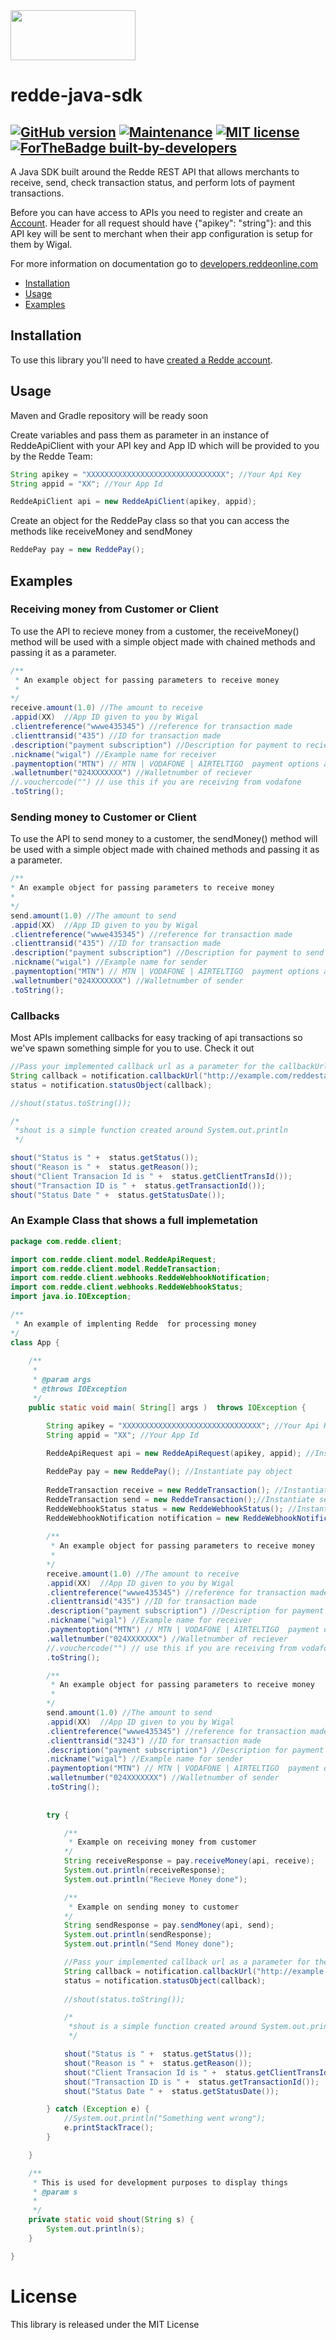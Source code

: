 [//]: #![Redde](https://www.reddeonline.com/assets/img/redde-logo.png)

<img src="https://www.reddeonline.com/assets/img/redde-logo.png" data-canonical-src="https://www.reddeonline.com/assets/img/redde-logo.png" width="200" height="80" />

# redde-java-sdk 

[![GitHub version](https://d25lcipzij17d.cloudfront.net/badge.svg?id=gh&type=6&v=1.0&x2=0)](https://github.com/wigalsolutionsltd/redde-java-sdk)
[![Maintenance](https://img.shields.io/badge/Maintained%3F-yes-green.svg)](https://github.com/wigalsolutionsltd/redde-java-sdk)
[![MIT license](https://img.shields.io/badge/License-MIT-blue.svg)](https://github.com/wigalsolutionsltd/redde-java-sdk)
[![ForTheBadge built-by-developers](http://ForTheBadge.com/images/badges/built-by-developers.svg)](https://www.reddeonline.com/)
---------------------------------------------------------------------------


A Java SDK built around the Redde REST API that allows merchants to receive, send, check transaction status, and perform lots of payment transactions.


Before you can have access to APIs you need to register and create an [Account](https://app.reddeonline.com/register). Header for all request should have {"apikey": "string"}: and this API key will be sent to merchant when their app configuration is setup for them by Wigal.

For more information on documentation go to [developers.reddeonline.com](https://developers.reddeonline.com/rest-api.html)

 * [Installation](#installation)
 * [Usage](#usage)
 * [Examples](#examples)
 
Installation
------------

To use this library you'll need to have [created a Redde account](https://app.reddeonline.com/register). 


Usage
-----

Maven and Gradle repository will be ready soon


Create variables and pass them as parameter in an instance of ReddeApiClient with your API key and App ID which will be provided to you by the Redde Team:

```java
String apikey = "XXXXXXXXXXXXXXXXXXXXXXXXXXXXXXX"; //Your Api Key
String appid = "XX"; //Your App Id

```

```java
ReddeApiClient api = new ReddeApiClient(apikey, appid);
```

Create an object for the ReddePay class so that you can access the methods like receiveMoney and sendMoney

```java
ReddePay pay = new ReddePay();
```        
    
Examples
--------
### Receiving money from Customer or Client
To use the API to recieve money from a customer, the receiveMoney() method will be used with a simple object made with chained methods and passing it as a parameter.

```java
/** 
 * An example object for passing parameters to receive money
 *
*/
receive.amount(1.0) //The amount to receive
.appid(XX)  //App ID given to you by Wigal
.clientreference("wwwe435345") //reference for transaction made
.clienttransid("435") //ID for transaction made
.description("payment subscription") //Description for payment to recieve
.nickname("wigal") //Example name for receiver
.paymentoption("MTN") // MTN | VODAFONE | AIRTELTIGO  payment options available
.walletnumber("024XXXXXXX") //Walletnumber of reciever
//.vouchercode("") // use this if you are receiving from vodafone
.toString(); 
```

### Sending money to Customer or Client
To use the API to send money to a customer, the sendMoney() method will be used with a simple object made with chained methods and passing it as a parameter.

```java
/** 
* An example object for passing parameters to receive money
*
*/
send.amount(1.0) //The amount to send
.appid(XX)  //App ID given to you by Wigal
.clientreference("wwwe435345") //reference for transaction made
.clienttransid("435") //ID for transaction made
.description("payment subscription") //Description for payment to send
.nickname("wigal") //Example name for sender
.paymentoption("MTN") // MTN | VODAFONE | AIRTELTIGO  payment options available
.walletnumber("024XXXXXXX") //Walletnumber of sender
.toString(); 

```

### Callbacks
Most APIs implement callbacks for easy tracking of api transactions so we've spawn something
simple for you to use. Check it out

```java
//Pass your implemented callback url as a parameter for the callbackUrl method
String callback = notification.callbackUrl("http://example.com/reddestatus/paid.php"); //or something url callable. 
status = notification.statusObject(callback);

//shout(status.toString());

/*
 *shout is a simple function created around System.out.println
 */

shout("Status is " +  status.getStatus());
shout("Reason is " +  status.getReason());
shout("Client Transacion Id is " +  status.getClientTransId());
shout("Transaction ID is " +  status.getTransactionId());
shout("Status Date " +  status.getStatusDate());

```

### An Example Class that shows a full implemetation 

```java
package com.redde.client;

import com.redde.client.model.ReddeApiRequest;
import com.redde.client.model.ReddeTransaction;
import com.redde.client.webhooks.ReddeWebhookNotification;
import com.redde.client.webhooks.ReddeWebhookStatus;
import java.io.IOException;

/** 
 * An example of implenting Redde  for processing money
*/
class App {
    
    /**
     * 
     * @param args
     * @throws IOException
     */
    public static void main( String[] args )  throws IOException {

        String apikey = "XXXXXXXXXXXXXXXXXXXXXXXXXXXXXXX"; //Your Api Key
        String appid = "XX"; //Your App Id
        
        ReddeApiRequest api = new ReddeApiRequest(apikey, appid); //Instantiate api object

        ReddePay pay = new ReddePay(); //Instantiate pay object
        
        ReddeTransaction receive = new ReddeTransaction(); //Instantiate receive object
        ReddeTransaction send = new ReddeTransaction();//Instantiate send object
        ReddeWebhookStatus status = new ReddeWebhookStatus(); //Instantiate status object
        ReddeWebhookNotification notification = new ReddeWebhookNotification(); //Instatiate notification object
        
        /** 
         * An example object for passing parameters to receive money
         *
        */
        receive.amount(1.0) //The amount to receive
        .appid(XX)  //App ID given to you by Wigal
        .clientreference("wwwe435345") //reference for transaction made
        .clienttransid("435") //ID for transaction made
        .description("payment subscription") //Description for payment to recieve
        .nickname("wigal") //Example name for receiver
        .paymentoption("MTN") // MTN | VODAFONE | AIRTELTIGO  payment options available
        .walletnumber("024XXXXXXX") //Walletnumber of reciever
        //.vouchercode("") // use this if you are receiving from vodafone
        .toString(); 

        /** 
         * An example object for passing parameters to receive money
         *
        */
        send.amount(1.0) //The amount to send
        .appid(XX)  //App ID given to you by Wigal
        .clientreference("wwwe435345") //reference for transaction made
        .clienttransid("3243") //ID for transaction made
        .description("payment subscription") //Description for payment to send
        .nickname("wigal") //Example name for sender
        .paymentoption("MTN") // MTN | VODAFONE | AIRTELTIGO  payment options available
        .walletnumber("024XXXXXXX") //Walletnumber of sender
        .toString(); 
    
                                       
        try {

            /** 
             * Example on receiving money from customer
            */
            String receiveResponse = pay.receiveMoney(api, receive);
            System.out.println(receiveResponse);
            System.out.println("Recieve Money done");

            /** 
             * Example on sending money to customer
            */
            String sendResponse = pay.sendMoney(api, send);
            System.out.println(sendResponse);
            System.out.println("Send Money done");

            //Pass your implemented callback url as a parameter for the callbackUrl method
			String callback = notification.callbackUrl("http://example.com/reddestatus/paid.php"); //or something url callable. 
            status = notification.statusObject(callback);
            
            //shout(status.toString());

            /*
             *shout is a simple function created around System.out.println
             */

            shout("Status is " +  status.getStatus());
            shout("Reason is " +  status.getReason());
            shout("Client Transacion Id is " +  status.getClientTransId());
            shout("Transaction ID is " +  status.getTransactionId());
            shout("Status Date " +  status.getStatusDate());

        } catch (Exception e) {
            //System.out.println("Something went wrong");
            e.printStackTrace();
        }

    }

    /**
     * This is used for development purposes to display things 
     * @param s 
     * 
     */
    private static void shout(String s) {
        System.out.println(s);
    }

}


```

# License
This library is released under the MIT License